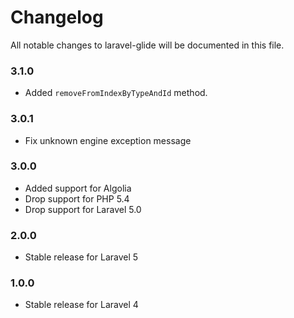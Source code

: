 # Changelog

All notable changes to laravel-glide will be documented in this file.

### 3.1.0
- Added `removeFromIndexByTypeAndId` method.

### 3.0.1
- Fix unknown engine exception message

### 3.0.0
- Added support for Algolia
- Drop support for PHP 5.4
- Drop support for Laravel 5.0

### 2.0.0
- Stable release for Laravel 5

### 1.0.0
- Stable release for Laravel 4
